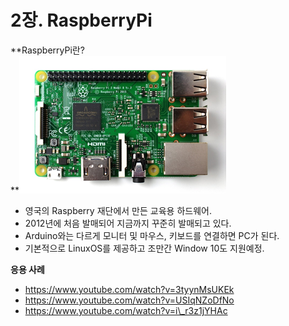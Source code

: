 # 2장. RaspberryPi

**RaspberryPi란?  
**![](/assets/02/import1.png)

* 영국의 Raspberry 재단에서 만든 교육용 하드웨어.
* 2012년에 처음 발매되어 지금까지 꾸준히 발매되고 있다.
* Arduino와는 다르게 모니터 및 마우스, 키보드를 연결하면 PC가 된다.
* 기본적으로 LinuxOS를 제공하고 조만간 Window 10도 지원예정.



**응용 사례**

* [https://www.youtube.com/watch?v=3tyynMsUKEk
  ](https://www.youtube.com/watch?v=3tyynMsUKEk)
* [https://www.youtube.com/watch?v=USIqNZoDfNo
  ](https://www.youtube.com/watch?v=USIqNZoDfNo)
* [https://www.youtube.com/watch?v=i\_r3z1jYHAc
  ](https://www.youtube.com/watch?v=i_r3z1jYHAc)






